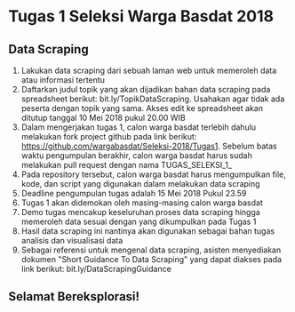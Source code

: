 # Tugas 1 Seleksi Warga Basdat 2018

## Data Scraping
1. Lakukan data scraping dari sebuah laman web untuk memeroleh data atau informasi tertentu
2. Daftarkan judul topik yang akan dijadikan bahan data scraping pada spreadsheet berikut: bit.ly/TopikDataScraping. Usahakan agar tidak ada peserta dengan topik yang sama. Akses edit ke spreadsheet akan ditutup tanggal 10 Mei 2018 pukul 20.00 WIB
3. Dalam mengerjakan tugas 1, calon warga basdat terlebih dahulu melakukan fork project github pada link berikut: https://github.com/wargabasdat/Seleksi-2018/Tugas1. Sebelum batas waktu pengumpulan berakhir, calon warga basdat harus sudah melakukan pull request dengan nama TUGAS_SELEKSI_1_<NIM>
4. Pada repository tersebut, calon warga basdat harus mengumpulkan file, kode, dan script yang digunakan dalam melakukan data scraping
5. Deadline pengumpulan tugas adalah 15 Mei 2018 Pukul 23.59
6. Tugas 1 akan didemokan oleh masing-masing calon warga basdat
7. Demo tugas mencakup keseluruhan proses data scraping hingga memeroleh data sesuai dengan yang dikumpulkan pada Tugas 1
8. Hasil data scraping ini nantinya akan digunakan sebagai bahan tugas analisis dan visualisasi data
9. Sebagai referensi untuk mengenal data scraping, asisten menyediakan dokumen "Short Guidance To Data Scraping" yang dapat diakses pada link berikut: bit.ly/DataScrapingGuidance

## Selamat Bereksplorasi!
